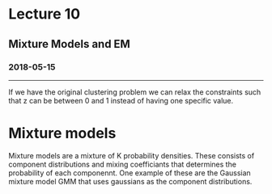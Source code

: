 # Lecture 10
## Mixture Models and EM
### 2018-05-15
---
If we have the original clustering problem we can relax the constraints such that z can be between 0 and 1 instead of having one specific value. 

# Mixture models
Mixture models are a mixture of K probability densities. These consists of component distributions and mixing coefficiants that determines the probability of each componennt. One example of these are the Gaussian mixture model GMM that uses gaussians as the component distributions. 